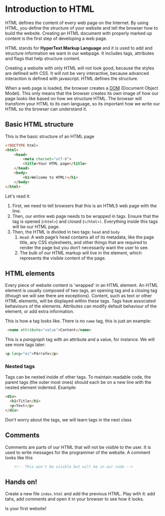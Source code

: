 # Introduction to HTML

HTML defines the content of every web page on the Internet. By using HTML, you define the structure of your website and tell the browser how to build the website. Creating an HTML document with properly marked up content is the first step of developing a web page.

HTML stands for **HyperText Markup Language** and it is used to add and structure information 
we want in our webpage. It includes tags, attributes and flags that help structure content.

Creating a website with only HTML will not look good, because the styles are defined with CSS. It will not be very interactive, because advanced interaction is defined with javascript. HTML defines the structure.

When a web page is loaded, the browser creates a [DOM](https://developer.mozilla.org/en-US/docs/Web/API/Document_Object_Model) (Document Object Model). This only means that the browser creates its own image of how our page looks like based on how we structure HTML. The browser will transform your HTML to its own language, so its important how we write our HTML so the browser can understand it.

## Basic HTML structure


This is the basic structure of an HTML page

```html
<!DOCTYPE html>
<html>
    <head>
        <meta charset="utf-8">
        <title>Your HTML page</title>
    </head>
    <body>
        <h1>Welcome to HTML!</h1>
    </body>
</html>
``` 

Let's read it:

1. First, we need to tell browsers that this is an HTML5 web page with the <!DOCTYPE html> line.
1. Then, our entire web page needs to be wrapped in <html> tags. Ensure that the tag is opened (`<html>`) and closed (`</html>)`. Everything inside this tags will be our HTML page.
1. Then, the HTML is divided in two tags: `head` and `body`
    1. `Head`: A web page’s head contains all of its metadata, like the page title, any CSS stylesheets, and other things that are required to render the page but you don’t necessarily want the user to see.
    1. The bulk of our HTML markup will live in the <body> element, which represents the visible content of the page.

## HTML elements
Every piece of website content is 'wrapped' in an HTML element. An HTML element is usually composed of two tags, an opening tag and a closing tag (though we will see there are exceptions). Content, such as text or other HTML elements, will be displayed within these tags. Tags have associated behaviours of the elements. Attributes can modify default behaviour of the element, or add extra information.

This is how a tag looks like. There is no `name` tag, this is just an example:

```html
 <name attribute="value">Content</name>
 ```

 This is a _paragraph_ tag with an attribute and a value, for instance. We will see more tags later:

 ```html
 <p lang="es">Párrafo</p>
 ```

### Nested tags
Tags can be nested inside of other tags. To maintain readable code, the parent tags (the outer most ones) should each be on a new line with the nested element indented. Example:

```html
<div>
  <h1>Title</h1>
  <p>Text</p>
</div>
```

Don't worry about the tags, we will learn tags in the next class

## Comments
Comments are parts of our HTML that will not be visible to the user. It is used to write messages for the programmer of the website. A comment looks like this

```html
    <!-- This won't be visible but will be in our code -->
```

## Hands on!
Create a new file `index.html` and add the previous HTML. Play with it: add tahs, add comments and open it in your browser to see how it looks. 

Is your first website!
